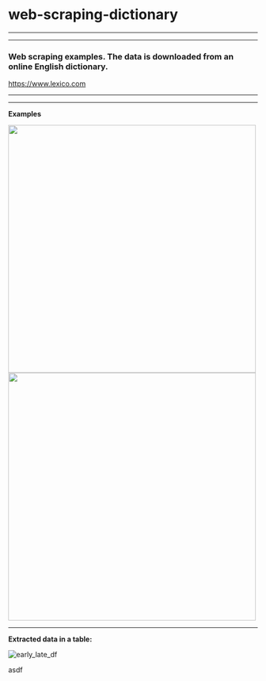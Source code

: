 
# web-scraping-dictionary

---

---

<h3>Web scraping examples. The data is downloaded from an online English dictionary.</h3>

https://www.lexico.com

---

---



<!---
![1](https://user-images.githubusercontent.com/79875767/126273408-96951cf5-cc3b-40f4-8f1a-b886f2a35e3a.png)
![2](https://user-images.githubusercontent.com/79875767/126273421-06699614-0115-4d0b-9d38-31bbb5806989.png)
![3](https://user-images.githubusercontent.com/79875767/126273428-feba8255-01cd-4eb1-b403-9eb414d091e3.png)
![4](https://user-images.githubusercontent.com/79875767/126274850-b50d0555-f957-44e0-ad0d-373d7eadf05e.png)

entry wrapper
![entry wrapper](https://user-images.githubusercontent.com/79875767/126277852-44af137b-8acf-462f-b7f1-0e4d4b21613b.png)

main def

![main def](https://user-images.githubusercontent.com/79875767/126279489-f884dbfe-9bf4-4d79-a604-4c830f092620.png)



--->




**Examples**

<p float="left">
  <img src="https://user-images.githubusercontent.com/79875767/126310936-9266e5c8-bbb7-441d-a23c-599a1fb9a76a.png" height=500/>
  <img src="https://user-images.githubusercontent.com/79875767/126310939-90a7a720-af2f-482d-ac36-113c031a6aa0.png" height=500/>
</p>

---

**Extracted data in a table:**

![early_late_df](https://user-images.githubusercontent.com/79875767/126311195-43fc8a2f-3a09-4254-88c6-faa94b808a77.png)



asdf
